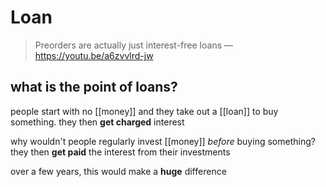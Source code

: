 # Loan

> Preorders are actually just interest-free loans &mdash; <https://youtu.be/a6zvvlrd-jw>

## what is the point of loans?

people start with no [[money]] and they take out a [[loan]] to buy something. they then **get charged** interest

why wouldn't people regularly invest [[money]] _before_ buying something? they then **get paid** the interest from their investments

over a few years, this would make a **huge** difference
